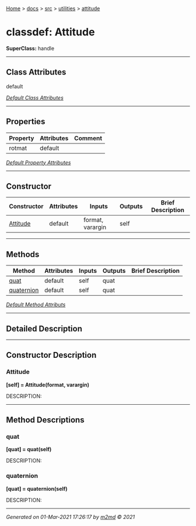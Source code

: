 [Home](../../../index.md) > [docs](../../../docs_index.md) > [src](../../src_index.md) > [utilities](../utilities_index.md) > [attitude](attitude_index.md)  


# classdef: Attitude

**SuperClass:** handle



 ***

## Class Attributes

default

[*Default Class Attributes*](https://www.mathworks.com/help/matlab/matlab_oop/class-attributes.html)

 ***

## Properties

| Property | Attributes  | Comment |
| -------- | ----------- | ------- |
| rotmat | default |  |

[*Default Property Attributes*](https://www.mathworks.com/help/matlab/matlab_oop/property-attributes.html)

 ***

## Constructor

| Constructor | Attributes | Inputs | Outputs | Brief Description |
| ----------- | ---------- | ------ | ------- | ----------------- |
| [Attitude](#attitude) | default | format, varargin | self |  |


 ***

## Methods

| Method | Attributes | Inputs | Outputs | Brief Description |
| ------ | ---------- | ------ | ------- | ----------------- |
| [quat](#quat) | default | self | quat |  |
| [quaternion](#quaternion) | default | self | quat |  |


[*Default Method Attributs*](https://www.mathworks.com/help/matlab/matlab_oop/method-attributes.html)

 ***

## Detailed Description



 ***

## Constructor Description

### Attitude

**[self] = Attitude(format, varargin)**

DESCRIPTION: 

 ***

## Method Descriptions

### quat

**[quat] = quat(self)**

DESCRIPTION: 
### quaternion

**[quat] = quaternion(self)**

DESCRIPTION: 

***

*Generated on 01-Mar-2021 17:26:17 by [m2md](https://github.com/crgnam-research/m2md) © 2021*